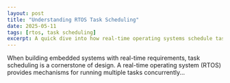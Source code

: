 ```yaml
---
layout: post
title: "Understanding RTOS Task Scheduling"
date: 2025-05-11
tags: [rtos, task scheduling]
excerpt: A quick dive into how real-time operating systems schedule tasks, preemption, priorities, and pitfalls.
---
```


When building embedded systems with real-time requirements, task scheduling is a cornerstone of design. A real-time operating system (RTOS) provides mechanisms for running multiple tasks concurrently...

<!-- Add more content below -->
